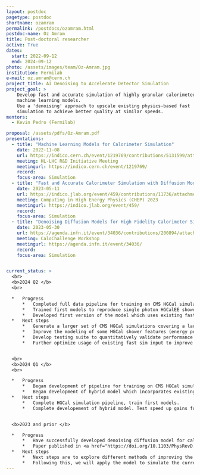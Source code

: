 ```yaml
---
layout: postdoc
pagetype: postdoc
shortname: ozamram
permalink: /postdocs/ozamram.html
postdoc-name: Oz Amram
title: Post-doctoral researcher
active: True
dates:
  start: 2022-09-12
  end: 2024-09-12
photo: /assets/images/team/Oz-Amram.jpg
institution: Fermilab
e-mail: oz.amram@cern.ch
project_title: AI Denoising to Accelerate Detector Simulation
project_goal: >
    Develop fast and accurate simulation of highly granular calorimeters using
    machine learning models.
    Use a 'denoising' approach to upscale existing physics-based fast
    simulation to achieve better quality at similar speeds.
mentors:
  - Kevin Pedro (Fermilab)

proposal: /assets/pdfs/Oz-Amram.pdf
presentations:
  - title: "Machine Learning Models for Calorimeter Simulation"
    date: 2022-11-08
    url: https://indico.cern.ch/event/1219769/contributions/5131599/attachments/2543904/4380363/LHC_RD_calorimeter_simulation_intro.pdf
    meeting: HL-LHC R&D Initiative Meeting
    meetingurl: https://indico.cern.ch/event/1219769/
    record: 
    focus-area: Simulation
  - title: "Fast and Accurate Calorimeter Simulation with Diffusion Models"
    date: 2023-05-11
    url: https://indico.jlab.org/event/459/contributions/11736/attachments/9599/14176/CHEP23_CaloDiffusion.pdf
    meeting: Computing in High Energy Physics (CHEP) 2023
    meetingurl: https://indico.jlab.org/event/459/
    record: 
    focus-area: Simulation
  - title: "Denoising Diffusion Models for High Fidelity Calorimeter Simulation"
    date: 2023-05-30
    url: https://agenda.infn.it/event/34036/contributions/200894/attachments/105911/149021/CaloChallenge_CaloDiffusion.pdf
    meeting: CaloChallenge Workshop
    meetingurl: https://agenda.infn.it/event/34036/
    record: 
    focus-area: Simulation


current_status: >
  <br>
  <b>2024 Q2 </b>
  <br>

  *   Progress
      *   Completed full data pipeline for training on CMS HGCal simulation.
      *   Trained first models to reproduce single photon HGCalEE showers in a limited energy range at fixed rapidity and angle. Captured basic structure of the shower but modeling of some features can be improved
      *   Developed first version of the model which uses existing fastsim as an input to reduce number of diffusion steps needed for high quality generation by using conditional distillation technique
  *   Next steps
      *   Generate a larger set of CMS HGCal simulations covering a larger phase space. Use these simulations to train the model at a larger scale.
      *   Improve the modeling of some HGCal shower features (energy per layer, radial spread of the shower, occupancy) 
      *   Develop testing suite to quantitatively validate performance of trained model
      *   Further optimize usage of existing fast sim input to improve speedup gains


  <br>
  <b>2024 Q1 </b>
  <br>

  *   Progress
      *   Began development of pipeline for training on CMS HGCal simulation, including handling complicated geometry.
      *   Began development of hybrid model which incorporates existing fast simulation to reduce time needed for generation of high quality showers
  *   Next steps
      *   Complete HGCal simulation pipeline, train first models.
      *   Complete developement of hybrid model. Test speed up gains from its usage


  <b>2023 and prior </b>

  *   Progress
      *   Have successfully developed denoising diffusion model for calorimeter simulation that achieves state of the art results on public datasets.
      *   Paper published in <a href="https://doi.org/10.1103/PhysRevD.108.072014"> Phys.Rev.D 108 (2023) </a>
  *   Next steps
      *   Next steps are to explore different methods of improving the generation speed, including diffusing from existing fast simulation rather than pure noise. 
      *   Following this, we will apply the model to simulate the current CMS calorimeter and eventually the HGCal design. 
---
```


